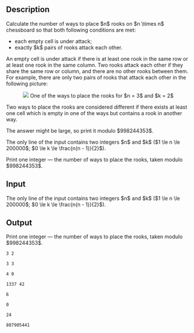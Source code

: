 ## Description

<div><p>Calculate the number of ways to place $n$ rooks on $n \times n$ chessboard so that both following conditions are met:</p><ul> <li> each empty cell is under attack; </li><li> exactly $k$ pairs of rooks attack each other. </li></ul><p>An empty cell is under attack if there is at least one rook in the same row or at least one rook in the same column. Two rooks attack each other if they share the same row or column, <span class="tex-font-style-it">and there are no other rooks between them</span>. For example, there are only two pairs of rooks that attack each other in the following picture:</p><center> <img class="tex-graphics" src="file://hKGrNW6V.png" style="max-width: 100.0%;max-height: 100.0%;"> <span class="tex-font-size-small">One of the ways to place the rooks for $n = 3$ and $k = 2$</span> </center><p>Two ways to place the rooks are considered different if there exists at least one cell which is empty in one of the ways but contains a rook in another way.</p><p>The answer might be large, so print it modulo $998244353$.</p></div><div class="input-specification"><p>The only line of the input contains two integers $n$ and $k$ ($1 \le n \le 200000$; $0 \le k \le \frac{n(n - 1)}{2}$).</p></div><div class="output-specification"><p>Print one integer — the number of ways to place the rooks, taken modulo $998244353$.</p></div>

## Input

<p>The only line of the input contains two integers $n$ and $k$ ($1 \le n \le 200000$; $0 \le k \le \frac{n(n - 1)}{2}$).</p>

## Output

<p>Print one integer — the number of ways to place the rooks, taken modulo $998244353$.</p>





```input1
3 2
```




```input2
3 3
```




```input3
4 0
```




```input4
1337 42
```




```output1
6
```




```output2
0
```




```output3
24
```




```output4
807905441
```


